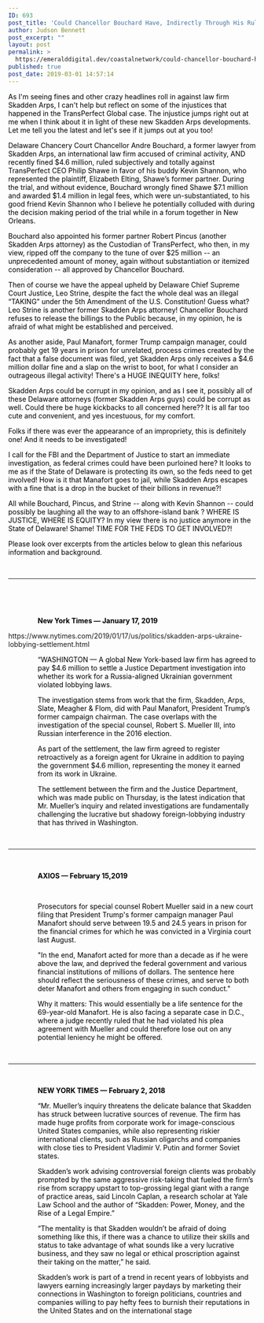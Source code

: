 ```yaml
---
ID: 693
post_title: 'Could Chancellor Bouchard Have, Indirectly Through His Rulings, Helped Skadden Arp&#8217;s Law Firm Pay its $4.6 Million Fine for Wrongful Activities and Irregularities?'
author: Judson Bennett
post_excerpt: ""
layout: post
permalink: >
  https://emeralddigital.dev/coastalnetwork/could-chancellor-bouchard-have-indirectly-through-his-rulings-helped-skadden-arps-law-firm-pay-its-4-6-million-fine-for-wrongful-activities-and-irregularities/
published: true
post_date: 2019-03-01 14:57:14
---
```

<span style="color:#000000;">As I'm seeing fines and other crazy headlines roll in against law firm Skadden Arps, I can't help but reflect on some of the injustices that happened in the TransPerfect Global case. The injustice jumps right out at me when I think about it in light of these new Skadden Arps developments. Let me tell you the latest and let's see if it jumps out at you too!</span>

<span style="color:#000000;">Delaware Chancery Court Chancellor Andre Bouchard, a former lawyer from Skadden Arps, an international law firm accused of criminal activity, AND recently fined $4.6 million, ruled subjectively and totally against TransPerfect CEO Philip Shawe in favor of his buddy Kevin Shannon, who represented the plaintiff, Elizabeth Elting, Shawe’s former partner. During the trial, and without evidence, Bouchard wrongly fined Shawe $7.1 million and awarded $1.4 million in legal fees, which were un-substantiated, to his good friend Kevin Shannon who I believe he potentially colluded with during the decision making period of the trial while in a forum together in New Orleans.</span>

<span style="color:#000000;">Bouchard also appointed his former partner Robert Pincus (another Skadden Arps attorney) as the Custodian of TransPerfect, who then, in my view, ripped off the company to the tune of over $25 million -- an unprecedented amount of money, again without substantiation or itemized consideration -- all approved by Chancellor Bouchard.</span>

<span style="color:#000000;">Then of course we have the appeal upheld by Delaware Chief Supreme Court Justice, Leo Strine, despite the fact the whole deal was an illegal “TAKING” under the 5th Amendment of the U.S. Constitution! Guess what? Leo Strine is another former Skadden Arps attorney! Chancellor Bouchard refuses to release the billings to the Public because, in my opinion, he is afraid of what might be established and perceived.</span>

<span style="color:#000000;">As another aside, Paul Manafort, former Trump campaign manager, could probably get 19 years in prison for unrelated, process crimes created by the fact that a false document was filed, yet Skadden Arps only receives a $4.6 million dollar fine and a slap on the wrist to boot, for what I consider an outrageous illegal activity! There's a HUGE INEQUITY here, folks!</span>

<span style="color:#000000;">Skadden Arps could be corrupt in my opinion, and as I see it, possibly all of these Delaware attorneys (former Skadden Arps guys) could be corrupt as well. Could there be huge kickbacks to all concerned here?? It is all far too cute and convenient, and yes incestuous, for my comfort.</span>

<span style="color:#000000;">Folks if there was ever the appearance of an impropriety, this is definitely one! And it needs to be investigated!</span>

<span style="color:#000000;">I call for the FBI and the Department of Justice to start an immediate investigation, as federal crimes could have been purloined here? It looks to me as if the State of Delaware is protecting its own, so the feds need to get involved! How is it that Manafort goes to jail, while Skadden Arps escapes with a fine that is a drop in the bucket of their billions in revenue?!</span>

<span style="color:#000000;">All while Bouchard, Pincus, and Strine -- along with Kevin Shannon -- could possibly be laughing all the way to an offshore-island bank ? WHERE IS JUSTICE, WHERE IS EQUITY? In my view there is no justice anymore in the State of Delaware! Shame! TIME FOR THE FEDS TO GET INVOLVED?!</span>

<span style="color:#000000;">Please look over excerpts from the articles below to glean this nefarious information and background.</span>

&nbsp;

<hr />

&nbsp;

&nbsp;
<p style="padding-left:60px;"><span style="color:#000000;"><strong>New York Times — January 17, 2019</strong></span></p>
https://www.nytimes.com/2019/01/17/us/politics/skadden-arps-ukraine-lobbying-settlement.html
<p style="padding-left:60px;"></p>
<p style="padding-left:60px;"><span style="color:#000000;">“WASHINGTON — A global New York-based law firm has agreed to pay $4.6 million to settle a Justice Department investigation into whether its work for a Russia-aligned Ukrainian government violated lobbying laws.</span></p>
<p style="padding-left:60px;"></p>
<p style="padding-left:60px;"><span style="color:#000000;">The investigation stems from work that the firm, Skadden, Arps, Slate, Meagher &amp; Flom, did with Paul Manafort, President Trump’s former campaign chairman. The case overlaps with the investigation of the special counsel, Robert S. Mueller III, into Russian interference in the 2016 election.</span></p>
<p style="padding-left:60px;"></p>
<p style="padding-left:60px;"><span style="color:#000000;">As part of the settlement, the law firm agreed to register retroactively as a foreign agent for Ukraine in addition to paying the government $4.6 million, representing the money it earned from its work in Ukraine.</span></p>
<p style="padding-left:60px;"></p>
<p style="padding-left:60px;"><span style="color:#000000;">The settlement between the firm and the Justice Department, which was made public on Thursday, is the latest indication that Mr. Mueller’s inquiry and related investigations are fundamentally challenging the lucrative but shadowy foreign-lobbying industry that has thrived in Washington.</span></p>
&nbsp;

<hr />

&nbsp;
<p style="padding-left:60px;"><strong><span style="color:#000000;">AXIOS — February 15,2019</span></strong></p>
&nbsp;
<p style="padding-left:60px;"><span style="color:#000000;">Prosecutors for special counsel Robert Mueller said in a new court filing that President Trump's former campaign manager Paul Manafort should serve between 19.5 and 24.5 years in prison for the financial crimes for which he was convicted in a Virginia court last August.</span></p>
<p style="padding-left:60px;"></p>
<p style="padding-left:60px;"><span style="color:#000000;">"In the end, Manafort acted for more than a decade as if he were above the law, and deprived the federal government and various financial institutions of millions of dollars. The sentence here should reflect the seriousness of these crimes, and serve to both deter Manafort and others from engaging in such conduct."</span></p>
<p style="padding-left:60px;"></p>
<p style="padding-left:60px;"><span style="color:#000000;">Why it matters: This would essentially be a life sentence for the 69-year-old Manafort. He is also facing a separate case in D.C., where a judge recently ruled that he had violated his plea agreement with Mueller and could therefore lose out on any potential leniency he might be offered.</span></p>
&nbsp;

<hr />

&nbsp;
<p style="padding-left:60px;"><strong><span style="color:#000000;">NEW YORK TIMES — February 2, 2018</span></strong></p>
<p style="padding-left:60px;"></p>
<p style="padding-left:60px;"><span style="color:#000000;">“Mr. Mueller’s inquiry threatens the delicate balance that Skadden has struck between lucrative sources of revenue. The firm has made huge profits from corporate work for image-conscious United States companies, while also representing riskier international clients, such as Russian oligarchs and companies with close ties to President Vladimir V. Putin and former Soviet states.</span></p>
<p style="padding-left:60px;"></p>
<p style="padding-left:60px;"><span style="color:#000000;">Skadden’s work advising controversial foreign clients was probably prompted by the same aggressive risk-taking that fueled the firm’s rise from scrappy upstart to top-grossing legal giant with a range of practice areas, said Lincoln Caplan, a research scholar at Yale Law School and the author of “Skadden: Power, Money, and the Rise of a Legal Empire.”</span></p>
<p style="padding-left:60px;"></p>
<p style="padding-left:60px;"><span style="color:#000000;">“The mentality is that Skadden wouldn’t be afraid of doing something like this, if there was a chance to utilize their skills and status to take advantage of what sounds like a very lucrative business, and they saw no legal or ethical proscription against their taking on the matter,” he said.</span></p>
<p style="padding-left:60px;"></p>
<p style="padding-left:60px;"><span style="color:#000000;">Skadden’s work is part of a trend in recent years of lobbyists and lawyers earning increasingly larger paydays by marketing their connections in Washington to foreign politicians, countries and companies willing to pay hefty fees to burnish their reputations in the United States and on the international stage</span></p>
<p style="padding-left:60px;"></p>